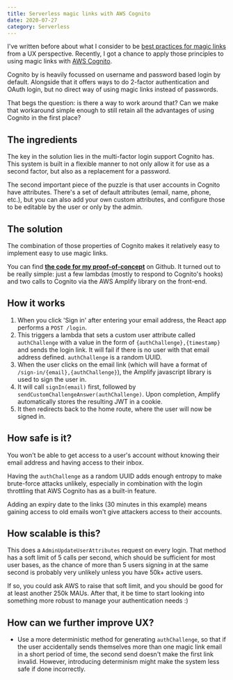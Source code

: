 ```yaml
---
title: Serverless magic links with AWS Cognito
date: 2020-07-27
category: Serverless
---
```


I've written before about what I consider to be [best practices for magic links](https://uxdesign.cc/user-friendly-magic-links-e39023ec3e2) from a UX perspective. Recently, I got a chance to apply those principles to using magic links with [AWS Cognito](https://aws.amazon.com/cognito/).

Cognito by is heavily focussed on username and password based login by default. Alongside that it offers ways to do 2-factor authentication and OAuth login, but no direct way of using magic links instead of passwords.

That begs the question: is there a way to work around that? Can we make that workaround simple enough to still retain all the advantages of using Cognito in the first place?

## The ingredients

The key in the solution lies in the multi-factor login support Cognito has. This system is built in a flexible manner to not only allow it for use as a second factor, but also as a replacement for a password.

The second important piece of the puzzle is that user accounts in Cognito have attributes. There's a set of default attributes (email, name, phone, etc.), but you can also add your own custom attributes, and configure those to be editable by the user or only by the admin.

## The solution

The combination of those properties of Cognito makes it relatively easy to implement easy to use magic links.

You can find **[the code for my proof-of-concept](https://github.com/leanmotherfuckers/serverless-magic-links-poc)** on Github. It turned out to be really simple: just a few lambdas (mostly to respond to Cognito's hooks) and two calls to Cognito via the AWS Amplify library on the front-end.

## How it works

1. When you click 'Sign in' after entering your email address, the React app performs a `POST /login`.
2. This triggers a lambda that sets a custom user attribute called `authChallenge` with a value in the form of `{authChallenge},{timestamp}` and sends the login link. It will fail if there is no user with that email address defined. `authChallenge` is a random UUID.
3. When the user clicks on the email link (which will have a format of `/sign-in/{email},{authChallenge}`), the Amplify javascript library is used to sign the user in.
4. It will call `signIn(email)` first, followed by `sendCustomChallengeAnswer(authChallenge)`. Upon completion, Amplify automatically stores the resulting JWT in a cookie.
5. It then redirects back to the home route, where the user will now be signed in.

## How safe is it?

You won't be able to get access to a user's account without knowing their email address and having access to their inbox.

Having the `authChallenge` as a random UUID adds enough entropy to make brute-force attacks unlikely, especially in combination with the login throttling that AWS Cognito has as a built-in feature.

Adding an expiry date to the links (30 minutes in this example) means gaining access to old emails won't give attackers access to their accounts.

## How scalable is this?

This does a `AdminUpdateUserAttributes` request on every login. That method has a soft limit of 5 calls per second, which should be sufficient for most user bases, as the chance of more than 5 users signing in at the same second is probably very unlikely unless you have 50k+ active users.

If so, you could ask AWS to raise that soft limit, and you should be good for at least another 250k MAUs. After that, it be time to start looking into something more robust to manage your authentication needs :)

## How can we further improve UX?

- Use a more deterministic method for generating `authChallenge`, so that if the user accidentally sends themselves more than one magic link email in a short period of time, the second send doesn't make the first link invalid. However, introducing determinism might make the system less safe if done incorrectly.
